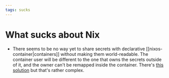 ```yaml
---
tags: sucks
---
```


# What sucks about Nix
* There seems to be no way yet to share secrets with declarative [[nixos-container|containers]] without making them world-readable. The container user will be different to the one that owns the secrets outside of it, and the owner can't be remapped inside the container. There's [this solution](https://gist.github.com/aszlig/87ada90a76c9ba0faa4a1b4a087eb8a9) but that's rather complex.
